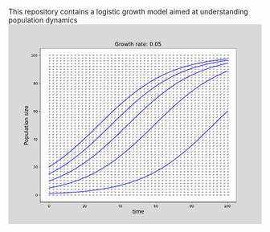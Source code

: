This repository contains a logistic growth model aimed at understanding population dynamics
![Description of GIF](./Animation.gif)